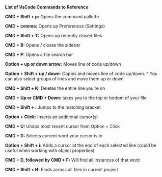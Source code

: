 **List of VsCode Commands to Reference**

**CMD + Shift + p:** Opens the command pallette


**CMD + comma:** Opens up Preferences (Settings)


**CMD + Shift + T:** Opens up recently closed files


**CMD + B:** Opens / closes the sidebar


**CMD + P:** Opens a file search bar


**Option + up or down arrow:** Moves line of code up/down


**Option + Shift + up / down:** Copies and moves line of code   up/down. ^ You can also select groups of lines and move them up or down


**CMD + Shift + K:** Deletes the entire line you’re on


**CMD + Up or CMD + Down:** takes you to the top or bottom of your file


**CMD + Shift + \:** Jumps to the matching bracket 


**Option + Click:** Inserts an additional cursor(s)


**CMD + U:** Undos most recent cursor from Option + Click


**CMD + D:** Selects current word your cursor is in


**Option + Shift + i:** Adds a cursor at the end of each selected line (could be useful when working with object properties)


**CMD + D, followed by CMD + F:** Will find all instances of that word 


**CMD + Shift + H:** Finds across all files in current project 
